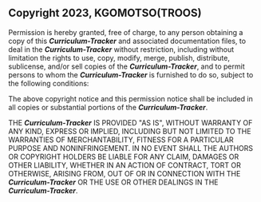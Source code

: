 ## Copyright 2023, KGOMOTSO(TROOS)

Permission is hereby granted, free of charge, to any person obtaining a copy of this ***Curriculum-Tracker*** and associated documentation files, to deal in the ***Curriculum-Tracker*** without restriction, including without limitation the rights to use, copy, modify, merge, publish, distribute, sublicense, and/or sell copies of the ***Curriculum-Tracker***, and to permit persons to whom the ***Curriculum-Tracker*** is furnished to do so, subject to the following conditions:

The above copyright notice and this permission notice shall be included in all copies or substantial portions of the ***Curriculum-Tracker***.

THE ***Curriculum-Tracker*** IS PROVIDED "AS IS", WITHOUT WARRANTY OF ANY KIND, EXPRESS OR IMPLIED, INCLUDING BUT NOT LIMITED TO THE WARRANTIES OF MERCHANTABILITY, FITNESS FOR A PARTICULAR PURPOSE AND NONINFRINGEMENT. IN NO EVENT SHALL THE AUTHORS OR COPYRIGHT HOLDERS BE LIABLE FOR ANY CLAIM, DAMAGES OR OTHER LIABILITY, WHETHER IN AN ACTION OF CONTRACT, TORT OR OTHERWISE, ARISING FROM, OUT OF OR IN CONNECTION WITH THE ***Curriculum-Tracker*** OR THE USE OR OTHER DEALINGS IN THE ***Curriculum-Tracker***.